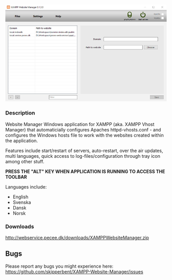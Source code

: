 ![Image of XAMPP Website Manager](https://github.com/skipperbent/XAMPP-Website-Manager/blob/master/screenshot.png?raw=true)


### Description
Website Manager Windows application for XAMPP (aka. XAMPP Vhost Manager) that automaticially configures Apaches httpd-vhosts.conf - and configures the Windows hosts file to work with the websites created within the application. 

Features include start/restart of servers, auto-restart, over the air updates, multi languages, quick access to log-files/configuration through tray icon among other stuff.

**PRESS THE "ALT" KEY WHEN APPLICATION IS RUNNING TO ACCESS THE TOOLBAR**

Languages include:
- English
- Svenska
- Dansk
- Norsk

### Downloads
http://webservice.pecee.dk/downloads/XAMPPWebsiteManager.zip

## Bugs
Please report any bugs you might experience here:
https://github.com/skipperbent/XAMPP-Website-Manager/issues
